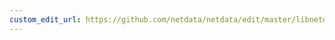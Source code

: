 ```yaml
---
custom_edit_url: https://github.com/netdata/netdata/edit/master/libnetdata/dictionary/README.md
---
```




